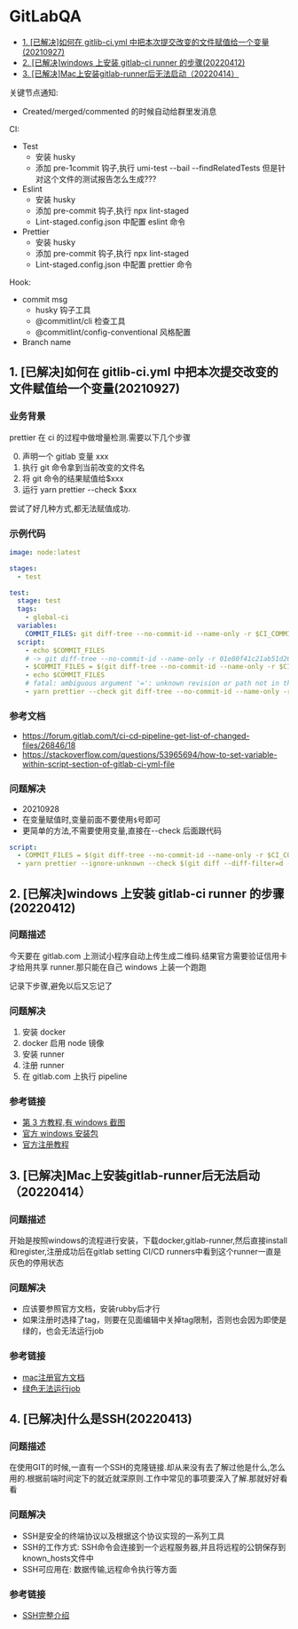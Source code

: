 # GitLabQA

- [1. [已解决]如何在 gitlib-ci.yml 中把本次提交改变的文件赋值给一个变量(20210927)](#1-已解决如何在-gitlib-ciyml-中把本次提交改变的文件赋值给一个变量20210927)
- [2. [已解决]windows 上安装 gitlab-ci runner 的步骤(20220412)](#2-已解决windows-上安装-gitlab-ci-runner-的步骤20220412)
- [3. [已解决]Mac上安装gitlab-runner后无法启动（20220414）](#3-已解决mac上安装gitlab-runner后无法启动20220414)

关键节点通知:

- Created/merged/commented 的时候自动给群里发消息

CI:

- Test
  - 安装 husky
  - 添加 pre-1commit 钩子,执行 umi-test --bail --findRelatedTests 但是针对这个文件的测试报告怎么生成???
- Eslint
  - 安装 husky
  - 添加 pre-commit 钩子,执行 npx lint-staged
  - Lint-staged.config.json 中配置 eslint 命令
- Prettier
  - 安装 husky
  - 添加 pre-commit 钩子,执行 npx lint-staged
  - Lint-staged.config.json 中配置 prettier 命令

Hook:

- commit msg
  - husky 钩子工具
  - @commitlint/cli 检查工具
  - @commitlint/config-conventional 风格配置
- Branch name

## 1. [已解决]如何在 gitlib-ci.yml 中把本次提交改变的文件赋值给一个变量(20210927)

### 业务背景

prettier 在 ci 的过程中做增量检测.需要以下几个步骤

0. 声明一个 gitlab 变量 xxx
1. 执行 git 命令拿到当前改变的文件名
2. 将 git 命令的结果赋值给$xxx
3. 运行 yarn prettier --check $xxx

尝试了好几种方式,都无法赋值成功.

### 示例代码

```yaml
image: node:latest

stages:
  - test

test:
  stage: test
  tags:
    - global-ci
  variables:
    COMMIT_FILES: git diff-tree --no-commit-id --name-only -r $CI_COMMIT_SHA
  script:
    - echo $COMMIT_FILES
    # -> git diff-tree --no-commit-id --name-only -r 01e80f41c21ab51d26b98988fbdb9fffae2f69bf
    - $COMMIT_FILES = $(git diff-tree --no-commit-id --name-only -r $CI_COMMIT_SHA)
    - echo $COMMIT_FILES
    # fatal: ambiguous argument '=': unknown revision or path not in the working tree.
    - yarn prettier --check git diff-tree --no-commit-id --name-only -r $CI_COMMIT_SHA
```

### 参考文档

- https://forum.gitlab.com/t/ci-cd-pipeline-get-list-of-changed-files/26846/18
- https://stackoverflow.com/questions/53965694/how-to-set-variable-within-script-section-of-gitlab-ci-yml-file

### 问题解决

- 20210928
- 在变量赋值时,变量前面不要使用`$`号即可
- 更简单的方法,不需要使用变量,直接在--check 后面跟代码

```yaml
script:
  - COMMIT_FILES = $(git diff-tree --no-commit-id --name-only -r $CI_COMMIT_SHA)
  - yarn prettier --ignore-unknown --check $(git diff --diff-filter=d --no-commit-id --name-only -r $CI_COMMIT_BEFORE_SHA HEAD)
```

## 2. [已解决]windows 上安装 gitlab-ci runner 的步骤(20220412)

### 问题描述

今天要在 gitlab.com 上测试小程序自动上传生成二维码.结果官方需要验证信用卡才给用共享 runner.那只能在自己 windows 上装一个跑跑

记录下步骤,避免以后又忘记了

### 问题解决

1. 安装 docker
2. docker 启用 node 镜像
3. 安装 runner
4. 注册 runner
5. 在 gitlab.com 上执行 pipeline

### 参考链接

- [第 3 方教程,有 windows 截图]( https://techdirectarchive.com/2021/09/28/how-to-install-register-and-start-gitlab-runner-on-windows/)
- [官方 windows 安装包]( https://docs.gitlab.com/runner/install/index.html)
- [官方注册教程]( https://docs.gitlab.com/runner/register/#windows)

## 3. [已解决]Mac上安装gitlab-runner后无法启动（20220414）

### 问题描述

开始是按照windows的流程进行安装，下载docker,gitlab-runner,然后直接install和register,注册成功后在gitlab setting CI/CD runners中看到这个runner一直是灰色的停用状态

### 问题解决

- 应该要参照官方文档，安装rubby后才行
- 如果注册时选择了tag，则要在见面编辑中关掉tag限制，否则也会因为即使是绿的，也会无法运行job

### 参考链接

- [mac注册官方文档](https://docs.gitlab.com/runner/configuration/macos_setup.html)
- [绿色无法运行job](https://stackoverflow.com/questions/53370840/this-job-is-stuck-because-the-project-doesnt-have-any-runners-online-assigned/53371027#53371027)

## 4. [已解决]什么是SSH(20220413)

### 问题描述

在使用GIT的时候,一直有一个SSH的克隆链接.却从来没有去了解过他是什么,怎么用的.根据前端时间定下的就近就深原则.工作中常见的事项要深入了解.那就好好看看

### 问题解决

- SSH是安全的终端协议以及根据这个协议实现的一系列工具
- SSH的工作方式: SSH命令会连接到一个远程服务器,并且将远程的公钥保存到known_hosts文件中
- SSH可应用在: 数据传输,远程命令执行等方面

### 参考链接

- [SSH完整介绍](https://www.techtarget.com/searchsecurity/definition/Secure-Shell)